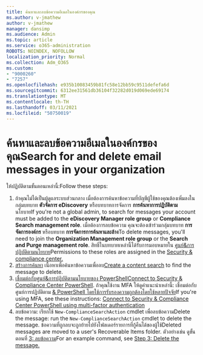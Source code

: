 ```yaml
---
title: ค้นหาและลบข้อความอีเมลในองค์กรของคุณ
ms.author: v-jmathew
author: v-jmathew
manager: dansimp
ms.audience: Admin
ms.topic: article
ms.service: o365-administration
ROBOTS: NOINDEX, NOFOLLOW
localization_priority: Normal
ms.collection: Adm_O365
ms.custom:
- "9000260"
- "7257"
ms.openlocfilehash: e935b10083459b81fc58e12bb59c9511defefa6d
ms.sourcegitcommit: 6312ee31561db36104f32282d019d069ede69174
ms.translationtype: MT
ms.contentlocale: th-TH
ms.lasthandoff: 03/11/2021
ms.locfileid: "50750019"
---
```

# <a name="search-for-and-delete-email-messages-in-your-organization"></a><span data-ttu-id="bb566-102">ค้นหาและลบข้อความอีเมลในองค์กรของคุณ</span><span class="sxs-lookup"><span data-stu-id="bb566-102">Search for and delete email messages in your organization</span></span>

<span data-ttu-id="bb566-103">ให้ปฏิบัติตามขั้นตอนเหล่านี้:</span><span class="sxs-lookup"><span data-stu-id="bb566-103">Follow these steps:</span></span>

1. <span data-ttu-id="bb566-104">ถ้าคุณไม่ได้เป็นผู้ดูแลระบบส่วนกลาง เมื่อต้องการค้นหาข้อความที่บัญชีผู้ใช้ของคุณต้องเพิ่มลงในกลุ่มบทบาท **ตัวจัดการ eDiscovery** หรือบทบาทการจัดการ **การค้นหาการปฏิบัติตาม** นโยบาย</span><span class="sxs-lookup"><span data-stu-id="bb566-104">If you're not a global admin, to search for messages your account must be added to the **eDiscovery Manager role group** or **Compliance Search management role**.</span></span> <span data-ttu-id="bb566-105">เมื่อต้องการลบข้อความ คุณจะต้องเข้าร่วมกลุ่มบทบาท **การจัดการองค์กร** หรือบทบาท **การจัดการการค้นหาและล้าง**</span><span class="sxs-lookup"><span data-stu-id="bb566-105">To delete messages, you'll need to join the **Organization Management role group** or the **Search and Purge management role**.</span></span> <span data-ttu-id="bb566-106">สิทธิ์ในบทบาทเหล่านี้ได้รับการมอบหมายใน [ศูนย์&การปฏิบัติตามนโยบาย](https://protection.office.com)</span><span class="sxs-lookup"><span data-stu-id="bb566-106">Permissions to these roles are assigned in the [Security & compliance center.](https://protection.office.com)</span></span>
2. <span data-ttu-id="bb566-107">[สร้างการค้นหา](https://docs.microsoft.com/office365/securitycompliance/content-search) เนื้อหาเพื่อค้นหาข้อความเพื่อลบ</span><span class="sxs-lookup"><span data-stu-id="bb566-107">[Create a content search](https://docs.microsoft.com/office365/securitycompliance/content-search) to find the message to delete.</span></span>
3. <span data-ttu-id="bb566-108">[เชื่อมต่อกับศูนย์&การปฏิบัติตามนโยบายของ PowerShell](https://docs.microsoft.com/powershell/exchange/office-365-scc/connect-to-scc-powershell/connect-to-scc-powershell)</span><span class="sxs-lookup"><span data-stu-id="bb566-108">[Connect to Security & Compliance Center PowerShell](https://docs.microsoft.com/powershell/exchange/office-365-scc/connect-to-scc-powershell/connect-to-scc-powershell).</span></span> <span data-ttu-id="bb566-109">ถ้าคุณใช้งาน MFA ให้ดูคําแนะนําเหล่านี้: เชื่อมต่อกับศูนย์การปฏิบัติตาม [& PowerShell โดยใช้การรับรองความถูกต้องโดยใช้หลายปัจจัย](https://docs.microsoft.com/powershell/exchange/office-365-scc/connect-to-scc-powershell/mfa-connect-to-scc-powershell)</span><span class="sxs-lookup"><span data-stu-id="bb566-109">If you're using MFA, see these instructions: [Connect to Security & Compliance Center PowerShell using multi-factor authentication](https://docs.microsoft.com/powershell/exchange/office-365-scc/connect-to-scc-powershell/mfa-connect-to-scc-powershell)</span></span>
4. <span data-ttu-id="bb566-110">ลบข้อความ: เรียกใช้ `New-ComplianceSearchAction` cmdlet เพื่อลบข้อความ</span><span class="sxs-lookup"><span data-stu-id="bb566-110">Delete the message: run the `New-ComplianceSearchAction` cmdlet to delete the message.</span></span> <span data-ttu-id="bb566-111">ข้อความที่ถูกลบจะถูกย้ายไปยังโฟลเดอร์รายการที่กู้คืนได้ของผู้ใช้</span><span class="sxs-lookup"><span data-stu-id="bb566-111">Deleted messages are moved to a user's Recoverable Items folder.</span></span> <span data-ttu-id="bb566-112">ตัวอย่างเช่น ดูขั้นตอนที่ [3: ลบข้อความ](https://docs.microsoft.com/office365/securitycompliance/search-for-and-delete-messages-in-your-organization)</span><span class="sxs-lookup"><span data-stu-id="bb566-112">For an example command, see [Step 3: Delete the message.](https://docs.microsoft.com/office365/securitycompliance/search-for-and-delete-messages-in-your-organization)</span></span>
